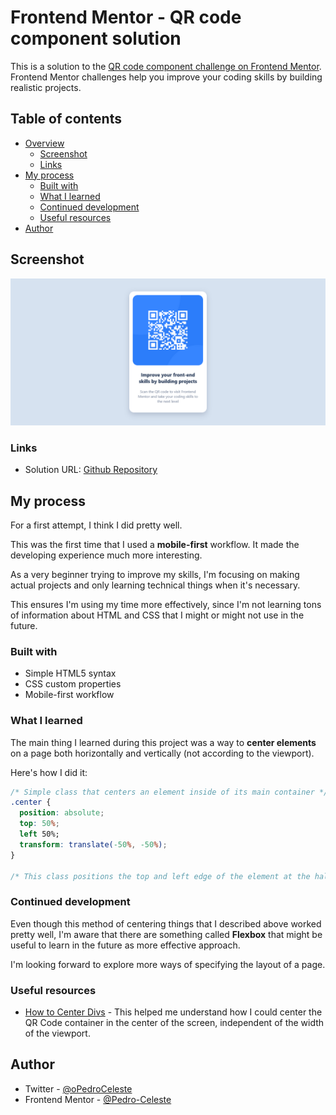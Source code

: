 # Frontend Mentor - QR code component solution

This is a solution to the [QR code component challenge on Frontend Mentor](https://www.frontendmentor.io/challenges/qr-code-component-iux_sIO_H). Frontend Mentor challenges help you improve your coding skills by building realistic projects. 

## Table of contents

- [Overview](#overview)
  - [Screenshot](#screenshot)
  - [Links](#links)
- [My process](#my-process)
  - [Built with](#built-with)
  - [What I learned](#what-i-learned)
  - [Continued development](#continued-development)
  - [Useful resources](#useful-resources)
- [Author](#author)

## Screenshot

![](./images/Result-Screenshot.png)

### Links

- Solution URL: [Github Repository](https://github.com/Pedro-Celeste/qr-code-challenge)

## My process

For a first attempt, I think I did pretty well.

This was the first time that I used a **mobile-first** workflow. It made the developing experience much more interesting.

As a very beginner trying to improve my skills, I'm focusing on making actual projects and only learning technical things when it's necessary.

This ensures I'm using my time more effectively, since I'm not learning tons of information about HTML and CSS that I might or might not use in the future.

### Built with

- Simple HTML5 syntax
- CSS custom properties
- Mobile-first workflow

### What I learned

The main thing I learned during this project was a way to **center elements** on a page both horizontally and vertically (not according to the viewport).

Here's how I did it:

```css
/* Simple class that centers an element inside of its main container */
.center {
  position: absolute;
  top: 50%;
  left 50%;
  transform: translate(-50%, -50%);
}

/* This class positions the top and left edge of the element at the halfway point of the page, then moves it back half the length of the object itself, completely centering it. */
```

### Continued development

Even though this method of centering things that I described above worked pretty well, I'm aware that there are something called **Flexbox** that might be useful to learn in the future as more effective approach.

I'm looking forward to explore more ways of specifying the layout of a page.

### Useful resources

- [How to Center Divs](https://blog.hubspot.com/website/center-div-css) - This helped me understand how I could center the QR Code container in the center of the screen, independent of the width of the viewport.


## Author

- Twitter - [@oPedroCeleste](https://www.twitter.com/oPedroCeleste)
- Frontend Mentor - [@Pedro-Celeste](https://www.frontendmentor.io/profile/Pedro-Celeste)
